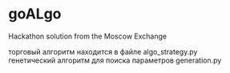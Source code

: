 # goALgo
Hackathon solution from the Moscow Exchange

торговый алгоритм находится в файле algo_strategy.py<br/>генетический алгоритм для поиска параметров generation.py

